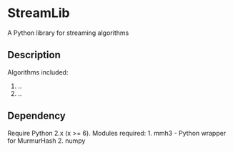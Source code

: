 StreamLib
=========

A Python library for streaming algorithms

## Description
Algorithms included:
 1. ..
 2. ..

## Dependency
Require Python 2.x (x >= 6). Modules required:
	1. mmh3 - Python wrapper for MurmurHash
	2. numpy
